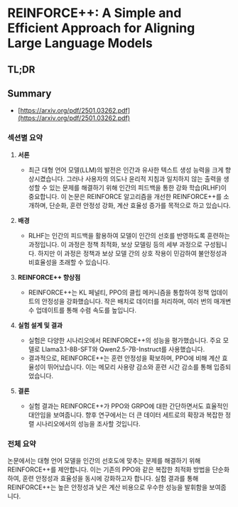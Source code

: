 # REINFORCE++: A Simple and Efficient Approach for Aligning Large Language Models
## TL;DR
## Summary
- [https://arxiv.org/pdf/2501.03262.pdf](https://arxiv.org/pdf/2501.03262.pdf)

### 섹션별 요약

1. **서론**
   - 최근 대형 언어 모델(LLM)의 발전은 인간과 유사한 텍스트 생성 능력을 크게 향상시켰습니다. 그러나 사용자의 의도나 윤리적 지침과 일치하지 않는 출력을 생성할 수 있는 문제를 해결하기 위해 인간의 피드백을 통한 강화 학습(RLHF)이 중요합니다. 이 논문은 REINFORCE 알고리즘을 개선한 REINFORCE++를 소개하며, 단순화, 훈련 안정성 강화, 계산 효율성 증가를 목적으로 하고 있습니다.

2. **배경**
   - RLHF는 인간의 피드백을 활용하여 모델이 인간의 선호를 반영하도록 훈련하는 과정입니다. 이 과정은 정책 최적화, 보상 모델링 등의 세부 과정으로 구성됩니다. 하지만 이 과정은 정책과 보상 모델 간의 상호 작용이 민감하여 불안정성과 비효율성을 초래할 수 있습니다.

3. **REINFORCE++ 향상점**
   - REINFORCE++는 KL 페널티, PPO의 클립 메커니즘을 통합하여 정책 업데이트의 안정성을 강화했습니다. 작은 배치로 데이터를 처리하며, 여러 번의 매개변수 업데이트를 통해 수렴 속도를 높입니다.

4. **실험 설계 및 결과**
   - 실험은 다양한 시나리오에서 REINFORCE++의 성능을 평가했습니다. 주요 모델로 Llama3.1-8B-SFT와 Qwen2.5-7B-Instruct를 사용했습니다.
   - 결과적으로, REINFORCE++는 훈련 안정성을 확보하며, PPO에 비해 계산 효율성이 뛰어났습니다. 이는 메모리 사용량 감소와 훈련 시간 감소를 통해 입증되었습니다.

5. **결론**
   - 실험 결과는 REINFORCE++가 PPO와 GRPO에 대한 간단하면서도 효율적인 대안임을 보여줍니다. 향후 연구에서는 더 큰 데이터 세트로의 확장과 복잡한 정렬 시나리오에서의 성능을 조사할 것입니다.

### 전체 요약

논문에서는 대형 언어 모델을 인간의 선호도에 맞추는 문제를 해결하기 위해 REINFORCE++를 제안합니다. 이는 기존의 PPO와 같은 복잡한 최적화 방법을 단순화하여, 훈련 안정성과 효율성을 동시에 강화하고자 합니다. 실험 결과를 통해 REINFORCE++는 높은 안정성과 낮은 계산 비용으로 우수한 성능을 발휘함을 보여줍니다.